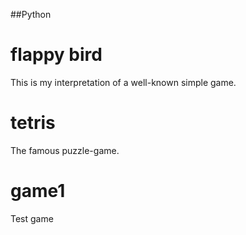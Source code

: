 ##Python

# flappy bird
This is my interpretation of a well-known simple game.

# tetris
The famous puzzle-game.

# game1
Test game